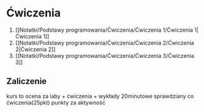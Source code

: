# Ćwiczenia
1. [[Notatki/Podstawy programowania/Ćwiczenia/Ćwiczenia 1/Ćwiczenia 1|Ćwiczenia 1]]
2. [[Notatki/Podstawy programowania/Ćwiczenia/Ćwiczenia 2/Ćwiczenia 2|Ćwiczenia 2]]
3. [[Notatki/Podstawy programowania/Ćwiczenia/Ćwiczenia 3/Ćwiczenia 3]]

## Zaliczenie
kurs to ocena za laby + ćwiczenia + wykłady
20minutowe sprawdziany co ćwiczenia(25pkt)
punkty za aktywność

